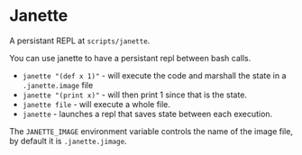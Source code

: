 # Janette

A persistant REPL at `scripts/janette`.

You can use janette to have a persistant repl between bash calls.

 * `janette "(def x 1)"` - will execute the code and marshall the state in a `.janette.image` file
 * `janette "(print x)"` - will then print 1 since that is the state.
 * `janette file` - will execute a whole file.
 * `janette` - launches a repl that saves state between each execution.


The `JANETTE_IMAGE` environment variable controls the name of the image file, by default it is `.janette.jimage`.

